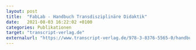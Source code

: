 ```yaml
---
layout: post
title:  "FabLab - Handbuch Transdisziplinäre Didaktik"
date:   2021-08-03 16:22:02 +0100
categories: Publikationen
target: "transcript-verlag.de"
externalurl: "https://www.transcript-verlag.de/978-3-8376-5565-0/handbuch-transdisziplinaere-didaktik/?number=978-3-8394-5565-4"
---
```


